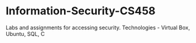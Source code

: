 # Information-Security-CS458

Labs and assignments for accessing security. Technologies - Virtual Box, Ubuntu, SQL, C
